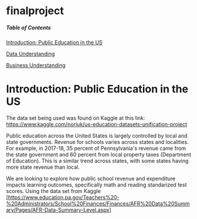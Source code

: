 # finalproject

##### Table of Contents  
[Introduction: Public Education in the US](#headers) 

[Data Understanding](#headers)  

[Business Understanding](#headers) 

<a name="headers"/>


# Introduction: Public Education in the US
The data set being used was found on Kaggle at this link: https://www.kaggle.com/noriuk/us-education-datasets-unification-project

Public education across the United States is largely controlled by local and state governments. Revenue for schools varies across states and localities. For example, in 2017-18, 35 percent of Pennsylvania's revenue came from the state government and 60 percent from local property taxes (Department of Education). This is a similar trend across states, with some states having more state revenue than local. 

We are looking to explore how public school revenue and expenditure impacts learning outcomes, specifically math and reading standarized test scores. Using the data set from Kaggle [https://www.education.pa.gov/Teachers%20-%20Administrators/School%20Finances/Finances/AFR%20Data%20Summary/Pages/AFR-Data-Summary-Level.aspx]


